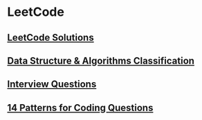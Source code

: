 # LeetCode

## [LeetCode Solutions](/LeetCode.md)

## [Data Structure & Algorithms Classification](./Approach/approach.md)

## [Interview Questions](./Approach/interview.md)

## [14 Patterns for Coding Questions](./Patterns/PT.md)













